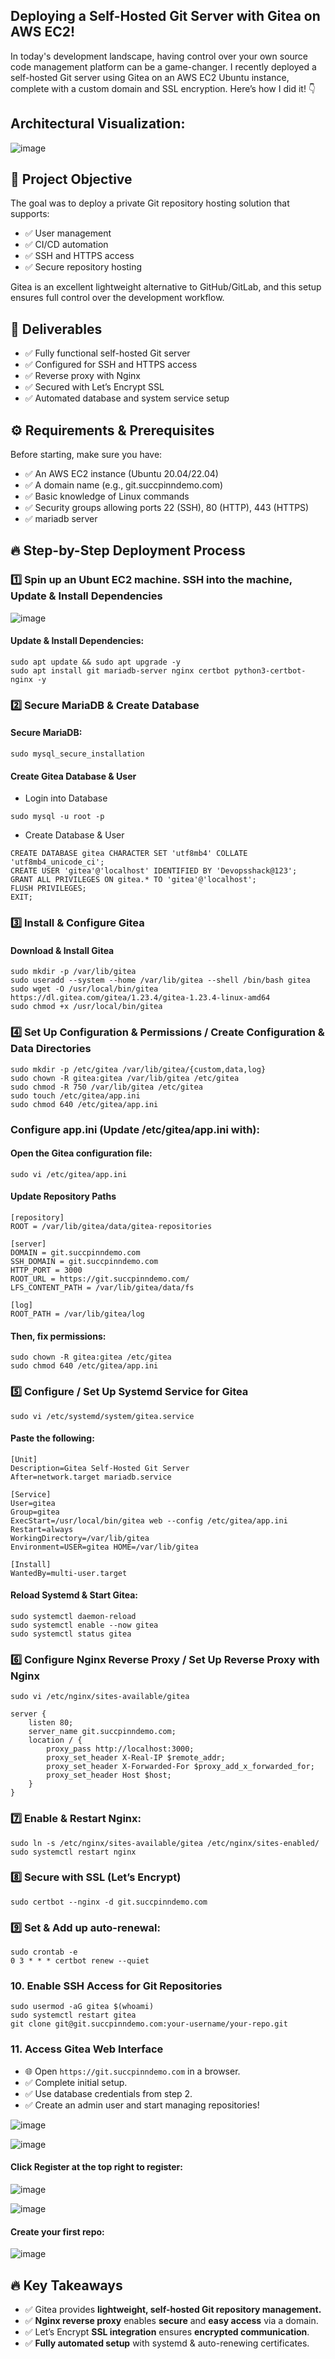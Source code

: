 ## Deploying a Self-Hosted Git Server with Gitea on AWS EC2!

In today's development landscape, having control over your own source code management platform can be a game-changer. 
I recently deployed a self-hosted Git server using Gitea on an AWS EC2 Ubuntu instance, complete with a custom domain and SSL encryption. 
Here’s how I did it! 👇

## Architectural Visualization:

![image](https://github.com/user-attachments/assets/8d914868-6c6a-418c-a85c-d299fad909af)


## 🎯 Project Objective

The goal was to deploy a private Git repository hosting solution that supports:
- ✅ User management
- ✅ CI/CD automation
- ✅ SSH and HTTPS access
- ✅ Secure repository hosting

Gitea is an excellent lightweight alternative to GitHub/GitLab, and this setup ensures full control over the development workflow.

## 📌 Deliverables

- ✅ Fully functional self-hosted Git server
- ✅ Configured for SSH and HTTPS access
- ✅ Reverse proxy with Nginx
- ✅ Secured with Let’s Encrypt SSL
- ✅ Automated database and system service setup

## ⚙️ Requirements & Prerequisites

Before starting, make sure you have:

- ✅ An AWS EC2 instance (Ubuntu 20.04/22.04)
- ✅ A domain name (e.g., git.succpinndemo.com)
- ✅ Basic knowledge of Linux commands
- ✅ Security groups allowing ports 22 (SSH), 80 (HTTP), 443 (HTTPS)
- ✅ mariadb server

## 🔥 Step-by-Step Deployment Process

### 1️⃣ Spin up an Ubunt EC2 machine. SSH into the machine, Update & Install Dependencies

![image](https://github.com/user-attachments/assets/52369536-b32e-4d32-9ed3-681e2adb97ef)

#### Update & Install Dependencies:

```
sudo apt update && sudo apt upgrade -y
sudo apt install git mariadb-server nginx certbot python3-certbot-nginx -y
```

### 2️⃣ Secure MariaDB & Create Database

#### Secure MariaDB:

 `sudo mysql_secure_installation`


#### Create Gitea Database & User

- Login into Database
  
`sudo mysql -u root -p`

- Create Database & User

```
CREATE DATABASE gitea CHARACTER SET 'utf8mb4' COLLATE 'utf8mb4_unicode_ci';
CREATE USER 'gitea'@'localhost' IDENTIFIED BY 'Devopsshack@123';
GRANT ALL PRIVILEGES ON gitea.* TO 'gitea'@'localhost';
FLUSH PRIVILEGES;
EXIT;
```

### 3️⃣ Install & Configure Gitea

#### Download & Install Gitea

```
sudo mkdir -p /var/lib/gitea
sudo useradd --system --home /var/lib/gitea --shell /bin/bash gitea
sudo wget -O /usr/local/bin/gitea https://dl.gitea.com/gitea/1.23.4/gitea-1.23.4-linux-amd64
sudo chmod +x /usr/local/bin/gitea
```

### 4️⃣ Set Up Configuration & Permissions / Create Configuration & Data Directories

```
sudo mkdir -p /etc/gitea /var/lib/gitea/{custom,data,log}
sudo chown -R gitea:gitea /var/lib/gitea /etc/gitea
sudo chmod -R 750 /var/lib/gitea /etc/gitea
sudo touch /etc/gitea/app.ini
sudo chmod 640 /etc/gitea/app.ini
```

### Configure app.ini (Update /etc/gitea/app.ini with):

#### Open the Gitea configuration file:

`sudo vi /etc/gitea/app.ini`

#### Update Repository Paths

```
[repository]
ROOT = /var/lib/gitea/data/gitea-repositories

[server]
DOMAIN = git.succpinndemo.com
SSH_DOMAIN = git.succpinndemo.com
HTTP_PORT = 3000
ROOT_URL = https://git.succpinndemo.com/
LFS_CONTENT_PATH = /var/lib/gitea/data/fs

[log]
ROOT_PATH = /var/lib/gitea/log
```

#### Then, fix permissions:

```
sudo chown -R gitea:gitea /etc/gitea
sudo chmod 640 /etc/gitea/app.ini
```

### 5️⃣ Configure / Set Up Systemd Service for Gitea

`sudo vi /etc/systemd/system/gitea.service`

#### Paste the following:

```
[Unit]
Description=Gitea Self-Hosted Git Server
After=network.target mariadb.service

[Service]
User=gitea
Group=gitea
ExecStart=/usr/local/bin/gitea web --config /etc/gitea/app.ini
Restart=always
WorkingDirectory=/var/lib/gitea
Environment=USER=gitea HOME=/var/lib/gitea

[Install]
WantedBy=multi-user.target
```
#### Reload Systemd & Start Gitea:

```
sudo systemctl daemon-reload
sudo systemctl enable --now gitea
sudo systemctl status gitea
```

### 6️⃣ Configure Nginx Reverse Proxy / Set Up Reverse Proxy with Nginx

`sudo vi /etc/nginx/sites-available/gitea`

```
server {
    listen 80;
    server_name git.succpinndemo.com;
    location / {
        proxy_pass http://localhost:3000;
        proxy_set_header X-Real-IP $remote_addr;
        proxy_set_header X-Forwarded-For $proxy_add_x_forwarded_for;
        proxy_set_header Host $host;
    }
}
```

### 7️⃣ Enable & Restart Nginx:

```
sudo ln -s /etc/nginx/sites-available/gitea /etc/nginx/sites-enabled/
sudo systemctl restart nginx
```

### 8️⃣ Secure with SSL (Let’s Encrypt)

`sudo certbot --nginx -d git.succpinndemo.com`

### 9️⃣ Set & Add up auto-renewal:

```
sudo crontab -e
0 3 * * * certbot renew --quiet
```
### 10. Enable SSH Access for Git Repositories

```
sudo usermod -aG gitea $(whoami)
sudo systemctl restart gitea
git clone git@git.succpinndemo.com:your-username/your-repo.git
```

### 11. Access Gitea Web Interface

- 🌐 Open `https://git.succpinndemo.com` in a browser.
- ✅ Complete initial setup.
- ✅ Use database credentials from step 2.
- ✅ Create an admin user and start managing repositories!

![image](https://github.com/user-attachments/assets/ff69af23-2510-4cfb-ad5d-88dcdb6538f8)

![image](https://github.com/user-attachments/assets/e5a4b59b-c3b1-4d16-a033-7c324e0b04cd)

#### Click **Register** at the top right to register:

![image](https://github.com/user-attachments/assets/96a1ed2d-51e0-47ef-9ab5-e00470bc969d) 

![image](https://github.com/user-attachments/assets/7673ebc1-12e9-48f0-bfa4-aa52677f8c5d)

#### Create your first repo:

![image](https://github.com/user-attachments/assets/243d2bd0-d6c3-4729-b1de-d43bd0920055)






## 🔥 Key Takeaways

- ✅ Gitea provides **lightweight, self-hosted Git repository management.**
- ✅ **Nginx reverse proxy** enables **secure** and **easy access** via a domain.
- ✅ Let’s Encrypt **SSL integration** ensures **encrypted communication**.
- ✅ **Fully automated setup** with systemd & auto-renewing certificates.




